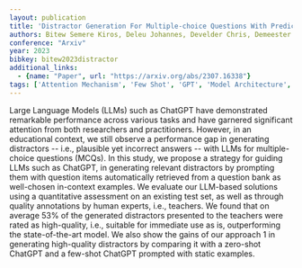 ```yaml
---
layout: publication
title: 'Distractor Generation For Multiple-choice Questions With Predictive Prompting And Large Language Models'
authors: Bitew Semere Kiros, Deleu Johannes, Develder Chris, Demeester Thomas
conference: "Arxiv"
year: 2023
bibkey: bitew2023distractor
additional_links:
  - {name: "Paper", url: "https://arxiv.org/abs/2307.16338"}
tags: ['Attention Mechanism', 'Few Shot', 'GPT', 'Model Architecture', 'Prompting', 'RAG']
---
```

Large Language Models (LLMs) such as ChatGPT have demonstrated remarkable
performance across various tasks and have garnered significant attention from
both researchers and practitioners. However, in an educational context, we
still observe a performance gap in generating distractors -- i.e., plausible
yet incorrect answers -- with LLMs for multiple-choice questions (MCQs). In
this study, we propose a strategy for guiding LLMs such as ChatGPT, in
generating relevant distractors by prompting them with question items
automatically retrieved from a question bank as well-chosen in-context
examples. We evaluate our LLM-based solutions using a quantitative assessment
on an existing test set, as well as through quality annotations by human
experts, i.e., teachers. We found that on average 53% of the generated
distractors presented to the teachers were rated as high-quality, i.e.,
suitable for immediate use as is, outperforming the state-of-the-art model. We
also show the gains of our approach 1 in generating high-quality distractors by
comparing it with a zero-shot ChatGPT and a few-shot ChatGPT prompted with
static examples.
